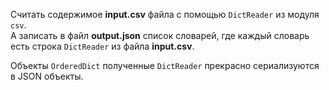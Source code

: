 Считать содержимое **input.csv** файла с помощью `DictReader` из модуля `csv`.  
А записать в файл **output.json** список словарей, где каждый словарь есть строка `DictReader` из файла **input.csv**.

Объекты `OrderedDict` полученные `DictReader` прекрасно сериализуются в JSON объекты.  


